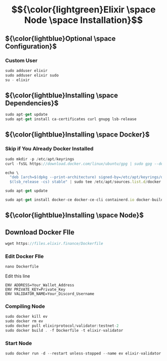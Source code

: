 # $${\color{lightgreen}Elixir \space Node \space Installation}$$

## ${\color{lightblue}Optional \space Configuration}$
### Custom User

```javascript
sudo adduser elixir
sudo adduser elixir sudo
su - elixir
```
## ${\color{lightblue}Installing \space Dependencies}$
```javascript
sudo apt-get update
sudo apt-get install ca-certificates curl gnupg lsb-release
```

## ${\color{lightblue}Installing \space Docker}$

### Skip if You Already Docker Installed
```javascript
sudo mkdir -p /etc/apt/keyrings
curl -fsSL https://download.docker.com/linux/ubuntu/gpg | sudo gpg --dearmor -o /etc/apt/keyrings/docker.gpg

echo \
  "deb [arch=$(dpkg --print-architecture) signed-by=/etc/apt/keyrings/docker.gpg] https://download.docker.com/linux/ubuntu \
  $(lsb_release -cs) stable" | sudo tee /etc/apt/sources.list.d/docker.list > /dev/null

sudo apt-get update

sudo apt-get install docker-ce docker-ce-cli containerd.io docker-buildx-plugin docker-compose-plugin
```
## ${\color{lightblue}Installing \space Node}$
## Download Docker FIle
```javascript
wget https://files.elixir.finance/Dockerfile
```
### Edit Docker FIle
```javascript
nano Dockerfile
```
Edit this line 
```
ENV ADDRESS=Your_Wallet_Address
ENV PRIVATE_KEY=Private_Key
ENV VALIDATOR_NAME=Your_Discord_Username
```
### Compiling Node
```javascript
sudo docker kill ev
sudo docker rm ev
sudo docker pull elixirprotocol/validator:testnet-2
sudo docker build . -f Dockerfile -t elixir-validator
```
### Start Node
```javascript
sudo docker run -d --restart unless-stopped --name ev elixir-validator
```
